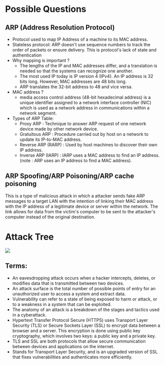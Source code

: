 # Possible Questions

## ARP (Address Resolution Protocol)
 - Protocol used to map IP Address of a machine to its MAC address.
 - Stateless protocol: ARP doesn't use sequence numbers to track the order of packets or ensure delivery. This is protocol's lack of state and authentication
 - Why mapping is important ? 
   - The lengths of the IP and MAC addresses differ, and a translation is needed so that the systems can recognize one another.
   - The most used IP today is IP version 4 (IPv4). An IP address is 32 bits long. However, MAC addresses are 48 bits long.
   - ARP translates the 32-bit address to 48 and vice versa.
 - MAC address ?
   - media access control address (48-bit hexadecimal address) is a unique identifier assigned to a network interface controller (NIC) which is used as a network address in communications within a network segment. 
 - Types of ARP Table:
   - Proxy ARP : Technique to answer ARP request of one network device made by other network device.
   - Gratuitous ARP : Procedure carried out by host on a network to update its IP-to-MAC address.
   - Reverse ARP (RARP) : Used by host machines to discover their own IP address.
   - Inverse ARP (IARP) : IARP uses a MAC address to find an IP address. (note : ARP uses an IP address to find a MAC address).

## ARP Spoofing/ARP Poisoning/ARP cache poisoning
This is a type of malicious attack in which a attacker sends fake ARP messages to a target LAN with the intention of linking 
their MAC address with the IP address of a legitimate device or server within the network. The link allows for data from the 
victim's computer to be sent to the attacker's computer instead of the original destination. 

# Attack Tree 
[![](https://mermaid.ink/img/pako:eNp1k8uO2jAUhl_F8ppBSQi3LCpxa8uiEiqsalgcnONgTWJbjiNgEO9eTxLopKPJJrb_71ztc6Ncp0gTmlkwJ7Jb7hXx34z9QEcMlOVZ25SASklVol0vD-Tl5RuZsw1aoW1BZr83ZGu0FlJl5CzdiczRObQczKFxNa8tFmzrHVbmC3nJVhfklcOOww6yYgswrrJYZwMK8usbEmdBCMk92bCLJlrI1qp0kOef4rVAxBZaCZm9-1PofJWvRCpPCuD49LZskgvZSsEx7yZHCp1WOR46ZFSX6cBm_rfedMVBLWbg8AzXRm30VVPgM0yppBBouxFaKHo00gB_9SveNKULDdjMmPxKhMx9SSXxV0W4xRSVk5CX_wIPWh7Yz91u86GbHfVYq9uvZM6-d2xbOWoThufFNSmXh_-AI5u1t9kWk5IUHHzwdHyQvkUXH4i7x3P8RERP4vF6D7RHC7QFyNS_89u7xZ66Exa4p4lfpiigyt2e7tXdo1A5vb0qThNnK-xRq6vsRBPh--Z3lfGp4VKCn5fieWpA_dG6eJj4LU1u9EKTQTTuB-EkCIbBKB4Nx6MevdIkHMb9MI6CYBJPwyiehPcefavtg_4wno6icBz482A4mHoDTKXT9lczpvW03v8Cpn4kRQ?type=png)](https://mermaid.live/edit#pako:eNp1k8uO2jAUhl_F8ppBSQi3LCpxa8uiEiqsalgcnONgTWJbjiNgEO9eTxLopKPJJrb_71ztc6Ncp0gTmlkwJ7Jb7hXx34z9QEcMlOVZ25SASklVol0vD-Tl5RuZsw1aoW1BZr83ZGu0FlJl5CzdiczRObQczKFxNa8tFmzrHVbmC3nJVhfklcOOww6yYgswrrJYZwMK8usbEmdBCMk92bCLJlrI1qp0kOef4rVAxBZaCZm9-1PofJWvRCpPCuD49LZskgvZSsEx7yZHCp1WOR46ZFSX6cBm_rfedMVBLWbg8AzXRm30VVPgM0yppBBouxFaKHo00gB_9SveNKULDdjMmPxKhMx9SSXxV0W4xRSVk5CX_wIPWh7Yz91u86GbHfVYq9uvZM6-d2xbOWoThufFNSmXh_-AI5u1t9kWk5IUHHzwdHyQvkUXH4i7x3P8RERP4vF6D7RHC7QFyNS_89u7xZ66Exa4p4lfpiigyt2e7tXdo1A5vb0qThNnK-xRq6vsRBPh--Z3lfGp4VKCn5fieWpA_dG6eJj4LU1u9EKTQTTuB-EkCIbBKB4Nx6MevdIkHMb9MI6CYBJPwyiehPcefavtg_4wno6icBz482A4mHoDTKXT9lczpvW03v8Cpn4kRQ)

## Terms:
- An eavesdropping attack occurs when a hacker intercepts, deletes, or modifies data that is transmitted between two devices.
- An attack surface is the total number of possible points of entry for an unauthorized user to access a system and extract data.
- Vulnerability can refer to a state of being exposed to harm or attack, or to a weakness in a system that can be exploited.
- The anatomy of an attack is a breakdown of the stages and tactics used in a cyberattack.
- Hypertext Transfer Protocol Secure (HTTPS) uses Transport Layer Security (TLS) or Secure Sockets Layer (SSL) to encrypt data between a browser and a server. This encryption is done using public key cryptography, which involves two keys: a public key and a private key.
- TLS and SSL are both protocols that allow secure communication between devices and applications on the internet.
- Stands for Transport Layer Security, and is an upgraded version of SSL that fixes vulnerabilities and authenticates more efficiently.

